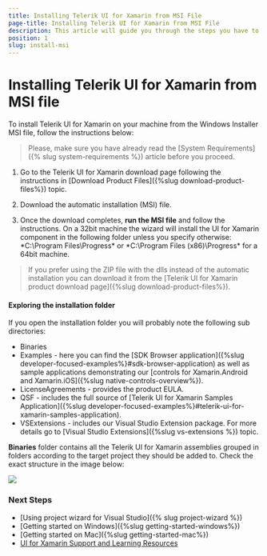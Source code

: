 ```yaml
---
title: Installing Telerik UI for Xamarin from MSI File
page-title: Installing Telerik UI for Xamarin from MSI File
description: This article will guide you through the steps you have to follow in order to download and install the Telerik UI for Xamarin.
position: 1 
slug: install-msi
---
```

# Installing Telerik UI for Xamarin from MSI file #

To install Telerik UI for Xamarin on your machine from the Windows Installer MSI file, follow the instructions below:

>Please, make sure you have already read the [System Requirements]({% slug system-requirements %}) article before you proceed.

1. Go to the Telerik UI for Xamarin download page following the instructions in [Download Product Files]({%slug download-product-files%}) topic.

2. Download the automatic installation (MSI) file.

3. Once the download completes, **run the MSI file** and follow the instructions. On a 32bit machine the wizard will install the UI for Xamarin component in the following folder unless you specify otherwise: *C:\Program Files\Progress\* or *C:\Program Files (x86)\Progress\* for a 64bit machine.

> If you prefer using the ZIP file with the dlls instead of the automatic installation you can download it from the [Telerik UI for Xamarin product download page]({%slug download-product-files%}).

#### Exploring the installation folder

If you open the installation folder you will probably note the following sub directories:

* Binaries
* Examples - here you can find the [SDK Browser application]({%slug developer-focused-examples%}#sdk-browser-application) as well as sample applications demonstrating our [controls for Xamarin.Android and Xamarin.iOS]({%slug native-controls-overview%}).
* LicenseAgreements - provides the product EULA.
* QSF - includes the full source of [Telerik UI for Xamarin Samples Application]({%slug developer-focused-examples%}#telerik-ui-for-xamarin-samples-application).
* VSExtensions - includes our Visual Studio Extension package. For more details go to [Visual Studio Extensions]({%slug vs-extensions %}) topic.

**Binaries** folder contains all the Telerik UI for Xamarin assemblies grouped in folders according to the target project they should be added to. Check the exact structure in the image below:

![](../images/binaries-current-structure.png)

### Next Steps
- [Using project wizard for Visual Studio]({% slug project-wizard %})
- [Getting started on Windows]({%slug getting-started-windows%})
- [Getting started on Mac]({%slug getting-started-mac%})
- [UI for Xamarin Support and Learning Resources](http://www.telerik.com/support/xamarin-ui)